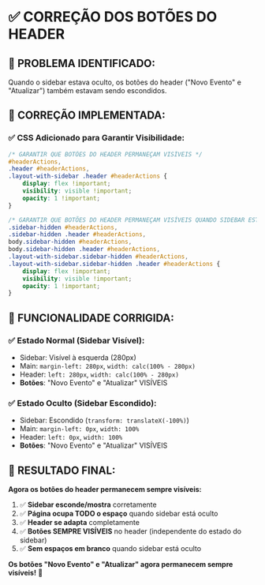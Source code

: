 # ✅ CORREÇÃO DOS BOTÕES DO HEADER

## 🎯 **PROBLEMA IDENTIFICADO:**

Quando o sidebar estava oculto, os botões do header ("Novo Evento" e "Atualizar") também estavam sendo escondidos.

## 🔧 **CORREÇÃO IMPLEMENTADA:**

### ✅ **CSS Adicionado para Garantir Visibilidade:**

```css
/* GARANTIR QUE BOTÕES DO HEADER PERMANEÇAM VISÍVEIS */
#headerActions,
.header #headerActions,
.layout-with-sidebar .header #headerActions {
    display: flex !important;
    visibility: visible !important;
    opacity: 1 !important;
}

/* GARANTIR QUE BOTÕES DO HEADER PERMANEÇAM VISÍVEIS QUANDO SIDEBAR ESTÁ OCULTO */
.sidebar-hidden #headerActions,
.sidebar-hidden .header #headerActions,
body.sidebar-hidden #headerActions,
body.sidebar-hidden .header #headerActions,
.layout-with-sidebar.sidebar-hidden #headerActions,
.layout-with-sidebar.sidebar-hidden .header #headerActions {
    display: flex !important;
    visibility: visible !important;
    opacity: 1 !important;
}
```

## 🎯 **FUNCIONALIDADE CORRIGIDA:**

### ✅ **Estado Normal (Sidebar Visível):**
- Sidebar: Visível à esquerda (280px)
- Main: `margin-left: 280px`, `width: calc(100% - 280px)`
- Header: `left: 280px`, `width: calc(100% - 280px)`
- **Botões**: "Novo Evento" e "Atualizar" VISÍVEIS

### ✅ **Estado Oculto (Sidebar Escondido):**
- Sidebar: Escondido (`transform: translateX(-100%)`)
- Main: `margin-left: 0px`, `width: 100%`
- Header: `left: 0px`, `width: 100%`
- **Botões**: "Novo Evento" e "Atualizar" VISÍVEIS

## 🎉 **RESULTADO FINAL:**

**Agora os botões do header permanecem sempre visíveis:**

1. ✅ **Sidebar esconde/mostra** corretamente
2. ✅ **Página ocupa TODO o espaço** quando sidebar está oculto
3. ✅ **Header se adapta** completamente
4. ✅ **Botões SEMPRE VISÍVEIS** no header (independente do estado do sidebar)
5. ✅ **Sem espaços em branco** quando sidebar está oculto

**Os botões "Novo Evento" e "Atualizar" agora permanecem sempre visíveis!** 🎉
